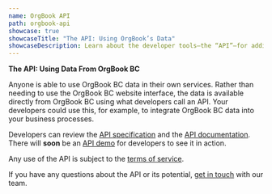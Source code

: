 ```yaml
---
name: OrgBook API
path: orgbook-api
showcase: true
showcaseTitle: "The API: Using OrgBook’s Data"
showcaseDescription: Learn about the developer tools—the “API”—for adding OrgBook BC data to your own digital services.
---
```


**The API: Using Data From OrgBook BC**

Anyone is able to use OrgBook BC data in their own services. Rather than needing to use the OrgBook BC website interface, the data is available directly from OrgBook BC using what developers call an API. Your developers could use this, for example, to integrate OrgBook BC data into your business processes.

Developers can review the [API specification](http://orgbook.gov.bc.ca/api/) and the [API documentation](https://github.com/bcgov/orgbook-bc-api-docs). There will **soon** be an [API demo](https://github.com/bcgov/orgbook-api/blob/main/README.md) for developers to see it in action.

Any use of the API is subject to the [terms of service](https://github.com/bcgov/orgbook-api/blob/main/LICENSE).

If you have any questions about the API or its potential, [get in touch](/contact) with our team.
